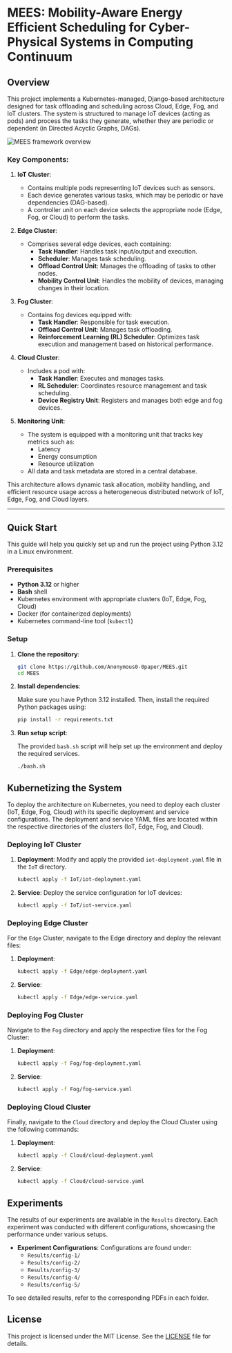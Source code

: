 # MEES: Mobility-Aware Energy Efficient Scheduling for Cyber-Physical Systems in Computing Continuum
## Overview

This project implements a Kubernetes-managed, Django-based architecture designed for task offloading and scheduling across Cloud, Edge, Fog, and IoT clusters. The system is structured to manage IoT devices (acting as pods) and process the tasks they generate, whether they are periodic or dependent (in Directed Acyclic Graphs, DAGs). 

![MEES framework overview](./Results/system.svg)

### Key Components:

1. **IoT Cluster**:
   - Contains multiple pods representing IoT devices such as sensors.
   - Each device generates various tasks, which may be periodic or have dependencies (DAG-based).
   - A controller unit on each device selects the appropriate node (Edge, Fog, or Cloud) to perform the tasks.

2. **Edge Cluster**:
   - Comprises several edge devices, each containing:
     - **Task Handler**: Handles task input/output and execution.
     - **Scheduler**: Manages task scheduling.
     - **Offload Control Unit**: Manages the offloading of tasks to other nodes.
     - **Mobility Control Unit**: Handles the mobility of devices, managing changes in their location.

3. **Fog Cluster**:
   - Contains fog devices equipped with:
     - **Task Handler**: Responsible for task execution.
     - **Offload Control Unit**: Manages task offloading.
     - **Reinforcement Learning (RL) Scheduler**: Optimizes task execution and management based on historical performance.

4. **Cloud Cluster**:
   - Includes a pod with:
     - **Task Handler**: Executes and manages tasks.
     - **RL Scheduler**: Coordinates resource management and task scheduling.
     - **Device Registry Unit**: Registers and manages both edge and fog devices.

5. **Monitoring Unit**:
   - The system is equipped with a monitoring unit that tracks key metrics such as:
     - Latency
     - Energy consumption
     - Resource utilization
   - All data and task metadata are stored in a central database.

This architecture allows dynamic task allocation, mobility handling, and efficient resource usage across a heterogeneous distributed network of IoT, Edge, Fog, and Cloud layers.

---

## Quick Start

This guide will help you quickly set up and run the project using Python 3.12 in a Linux environment.

### Prerequisites

- **Python 3.12** or higher
- **Bash** shell
- Kubernetes environment with appropriate clusters (IoT, Edge, Fog, Cloud)
- Docker (for containerized deployments)
- Kubernetes command-line tool (`kubectl`)

### Setup

1. **Clone the repository**:

   ```bash
   git clone https://github.com/Anonymous0-0paper/MEES.git
   cd MEES

2. **Install dependencies**:

   Make sure you have Python 3.12 installed. Then, install the required Python packages using:

   ```bash
   pip install -r requirements.txt

3. **Run setup script**:

    The provided `bash.sh` script will help set up the environment and deploy the required services.

   ```bash
   ./bash.sh

## Kubernetizing the System

To deploy the architecture on Kubernetes, you need to deploy each cluster (IoT, Edge, Fog, Cloud) with its specific deployment and service configurations. The deployment and service YAML files are located within the respective directories of the clusters (IoT, Edge, Fog, and Cloud).

### Deploying IoT Cluster

1. **Deployment**:
   Modify and apply the provided `iot-deployment.yaml` file in the `IoT` directory.

   ```bash
   kubectl apply -f IoT/iot-deployment.yaml

2. **Service**:
   Deploy the service configuration for IoT devices:

   ```bash
   kubectl apply -f IoT/iot-service.yaml

### Deploying Edge Cluster

For the `Edge` Cluster, navigate to the Edge directory and deploy the relevant files:

1. **Deployment**:
   ```bash
   kubectl apply -f Edge/edge-deployment.yaml

2. **Service**:

   ```bash
   kubectl apply -f Edge/edge-service.yaml

### Deploying Fog Cluster

Navigate to the `Fog` directory and apply the respective files for the Fog Cluster:

1. **Deployment**:
   ```bash
   kubectl apply -f Fog/fog-deployment.yaml

2. **Service**:

   ```bash
   kubectl apply -f Fog/fog-service.yaml

### Deploying Cloud Cluster

Finally, navigate to the `Cloud` directory and deploy the Cloud Cluster using the following commands:

1. **Deployment**:
   ```bash
   kubectl apply -f Cloud/cloud-deployment.yaml

2. **Service**:

   ```bash
   kubectl apply -f Cloud/cloud-service.yaml

## Experiments

The results of our experiments are available in the `Results` directory. Each experiment was conducted with different configurations, showcasing the performance under various setups.

- **Experiment Configurations**: Configurations are found under:
  - `Results/config-1/`
  - `Results/config-2/`
  - `Results/config-3/`
  - `Results/config-4/`
  - `Results/config-5/`

To see detailed results, refer to the corresponding PDFs in each folder.

## License

This project is licensed under the MIT License. See the [LICENSE](./LICENSE) file for details.
